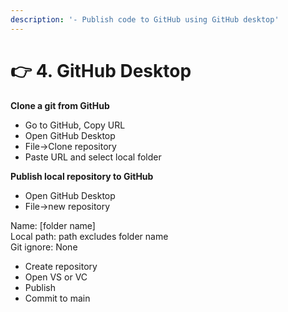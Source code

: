 ```yaml
---
description: '- Publish code to GitHub using GitHub desktop'
---
```


# 👉 4. GitHub Desktop

**Clone a git from GitHub**

* Go to GitHub, Copy URL
* Open GitHub Desktop
* File->Clone repository
* Paste URL and select local folder&#x20;

**Publish local repository to GitHub**

* Open GitHub Desktop
* File->new repository

&#x20;       Name: \[folder name] \
&#x20;       Local path: path excludes folder name \
&#x20;       Git ignore: None

* Create repository&#x20;
* Open VS or VC
* Publish&#x20;
* Commit to main
